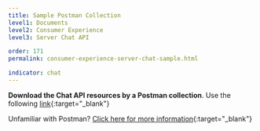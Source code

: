 ```yaml
---
title: Sample Postman Collection
level1: Documents
level2: Consumer Experience
level3: Server Chat API

order: 171
permalink: consumer-experience-server-chat-sample.html

indicator: chat
---
```


**Download the Chat API resources by a Postman collection**. Use the following [link](assets/content/ServerChatAPI.postman_collection){:target="_blank"}

Unfamiliar with Postman? [Click here for more information](https://www.getpostman.com/){:target="_blank"}
